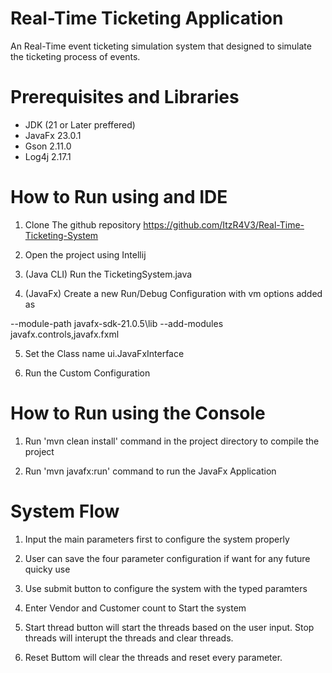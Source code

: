 
# Real-Time Ticketing Application

An Real-Time event ticketing simulation system that designed to simulate the ticketing process of events.

# Prerequisites and Libraries

- JDK (21 or Later preffered) 
- JavaFx 23.0.1
- Gson 2.11.0
- Log4j 2.17.1

# How to Run using and IDE

1. Clone The github repository
https://github.com/ItzR4V3/Real-Time-Ticketing-System

2. Open the project using Intellij

3. (Java CLI) Run the TicketingSystem.java

4. (JavaFx) Create a new Run/Debug Configuration with vm options added as

--module-path javafx-sdk-21.0.5\lib --add-modules javafx.controls,javafx.fxml

5. Set the Class name ui.JavaFxInterface

6. Run the Custom Configuration

# How to Run using the Console 

1. Run 'mvn clean install' command in the project directory to compile the project

2. Run 'mvn javafx:run' command to run the JavaFx Application

# System Flow

1. Input the main parameters first to configure the system properly

2. User can save the four parameter configuration if want for any future quicky use

3. Use submit button to configure the system with the typed paramters

4. Enter Vendor and Customer count to Start the system

5. Start thread button will start the threads based on the user input. Stop threads will interupt the threads and clear threads.

6. Reset Buttom will clear the threads and reset every parameter. 